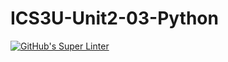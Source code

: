 # ICS3U-Unit2-03-Python

[![GitHub's Super Linter](https://github.com/Miguel-Santacruz/ICS3U-Unit2-03-Python/workflows/GitHub's%20Super%20Linter/badge.svg)](https://github.com/Miguel-Santacruz/ICS3U-Unit2-03-Python/actions)

